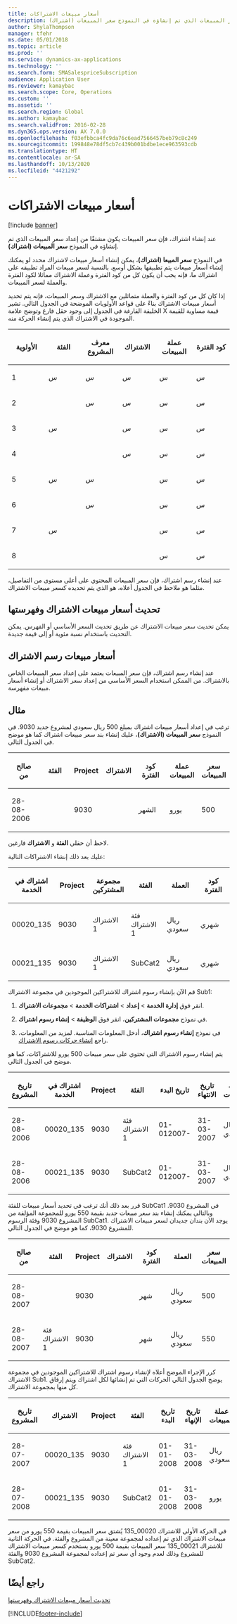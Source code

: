 ```yaml
---
title: أسعار مبيعات الاشتراكات
description: عند إنشاء اشتراك، فإن سعر المبيعات يكون مشتقًا من إعداد سعر المبيعات الذي تم إنشاؤه في النموذج سعر المبيعات (اشتراك).
author: ShylaThompson
manager: tfehr
ms.date: 05/01/2018
ms.topic: article
ms.prod: ''
ms.service: dynamics-ax-applications
ms.technology: ''
ms.search.form: SMASalespriceSubscription
audience: Application User
ms.reviewer: kamaybac
ms.search.scope: Core, Operations
ms.custom: ''
ms.assetid: ''
ms.search.region: Global
ms.author: kamaybac
ms.search.validFrom: 2016-02-28
ms.dyn365.ops.version: AX 7.0.0
ms.openlocfilehash: f03efbbca4fc9da76c6ead7566457beb79c8c249
ms.sourcegitcommit: 199848e78df5cb7c439b001bdbe1ece963593cdb
ms.translationtype: HT
ms.contentlocale: ar-SA
ms.lasthandoff: 10/13/2020
ms.locfileid: "4421292"
---
```

# <a name="subscription-sales-prices"></a>أسعار مبيعات الاشتراكات   

[!include [banner](../includes/banner.md)]


عند إنشاء اشتراك، فإن سعر المبيعات يكون مشتقًا من إعداد سعر المبيعات الذي تم إنشاؤه في النموذج **سعر المبيعات (اشتراك)**.

في النموذج **سعر المبيعا (اشتراك)**، يمكن إنشاء أسعار مبيعات لاشتراك محدد لو يمكنك إنشاء أسعار مبيعات يتم تطبيقها بشكل أوسع. بالنسبة لسعر مبيعات المراد تطبيقه على اشتراك ما، فإنه يجب أن يكون كل من كود الفترة وعملة الاشتراك مماثلا لكود الفترة والعملة لسعر المبيعات.

إذا كان كل من كود الفترة والعملة متماثلين مع الاشتراك وسعر المبيعات، فإنه يتم تحديد أسعار مبيعات الاشتراك بناءً على قواعد الأولويات الموضحة في الجدول التالي. تشير الخليفة الفارغة في الجدول إلى وجود حقل فارغ وتوضح علامة X قيمة مساوية للقيمة الموجودة في الاشتراك الذي يتم إنشاء الحركة منه.

<table style="width:100%;">
<colgroup>
<col style="width: 16%" />
<col style="width: 16%" />
<col style="width: 16%" />
<col style="width: 16%" />
<col style="width: 16%" />
<col style="width: 16%" />
</colgroup>
<thead>
<tr class="header">
<th><p>الأولوية </p></th>
<th><p><strong>الفئة</strong></p></th>
<th><p><strong>معرف المشروع</strong></p></th>
<th><p><strong>الاشتراك</strong></p></th>
<th><p><strong>عملة المبيعات</strong></p></th>
<th><p><strong>كود الفترة</strong></p></th>
</tr>
</thead>
<tbody>
<tr class="odd">
<td><p>1</p></td>
<td><p>س</p></td>
<td><p>س</p></td>
<td><p>س</p></td>
<td><p>س</p></td>
<td><p>س</p></td>
</tr>
<tr class="even">
<td><p>2</p></td>
<td><p></p></td>
<td><p>س</p></td>
<td><p>س</p></td>
<td><p>س</p></td>
<td><p>س</p></td>
</tr>
<tr class="odd">
<td><p>3</p></td>
<td><p>س</p></td>
<td><p></p></td>
<td><p>س</p></td>
<td><p>س</p></td>
<td><p>س</p></td>
</tr>
<tr class="even">
<td><p>4</p></td>
<td><p></p></td>
<td><p></p></td>
<td><p>س</p></td>
<td><p>س</p></td>
<td><p>س</p></td>
</tr>
<tr class="odd">
<td><p>5</p></td>
<td><p>س</p></td>
<td><p>س</p></td>
<td><p></p></td>
<td><p>س</p></td>
<td><p>س</p></td>
</tr>
<tr class="even">
<td><p>6</p></td>
<td><p></p></td>
<td><p>س</p></td>
<td><p></p></td>
<td><p>س</p></td>
<td><p>س</p></td>
</tr>
<tr class="odd">
<td><p>7</p></td>
<td><p>س</p></td>
<td><p></p></td>
<td><p></p></td>
<td><p>س</p></td>
<td><p>س</p></td>
</tr>
<tr class="even">
<td><p>8</p></td>
<td><p></p></td>
<td><p></p></td>
<td><p></p></td>
<td><p>س</p></td>
<td><p>س</p></td>
</tr>
</tbody>
</table>


عند إنشاء رسم اشتراك، فإن سعر المبيعات المحتوي على أعلى مستوى من التفاصيل، مثلما هو ملاحظ في الجدول أعلاه، هو الذي يتم تحديده كسعر مبيعات الاشتراك.

## <a name="update-and-index-subscription-sales-prices"></a>تحديث أسعار مبيعات الاشتراك وفهرستها

يمكن تحديث سعر مبيعات الاشتراك عن طريق تحديث السعر الأساسي أو الفهرس. يمكن التحديث باستخدام نسبة مئوية أو إلى قيمة جديدة.

## <a name="subscription-fee-sales-prices"></a>أسعار مبيعات رسم الاشتراك

عند إنشاء رسم اشتراك، فإن سعر المبيعات يعتمد على إعداد سعر المبيعات الخاص بالاشتراك. من الممكن استخدام السعر الأساسي من إعداد سعر الاشتراك أو إنشاء أسعار مبيعات مفهرسة.

## <a name="example"></a>مثال

ترغب في إعداد أسعار مبيعات اشتراك بمبلغ 500 ريال سعودي لمشروع جديد 9030. في النموذج **سعر المبيعات (الاشتراك)**، عليك إنشاء بند سعر مبيعات اشتراك كما هو موضح في الجدول التالي.

<table style="width:100%;">
<colgroup>
<col style="width: 14%" />
<col style="width: 14%" />
<col style="width: 14%" />
<col style="width: 14%" />
<col style="width: 14%" />
<col style="width: 14%" />
<col style="width: 14%" />
</colgroup>
<thead>
<tr class="header">
<th><p>صالح من</p></th>
<th><p>الفئة</p></th>
<th><p>Project</p></th>
<th><p>الاشتراك</p></th>
<th><p>كود الفترة</p></th>
<th><p>عملة المبيعات</p></th>
<th><p>سعر المبيعات</p></th>
</tr>
</thead>
<tbody>
<tr class="odd">
<td><p>28-08-2006</p></td>
<td></td>
<td><p>9030</p></td>
<td></td>
<td><p>الشهر</p></td>
<td><p>يورو</p></td>
<td><p>500</p></td>
</tr>
</tbody>
</table>


لاحظ أن حقلي **الفئة** و **الاشتراك** فارغين.

عليك بعد ذلك إنشاء الاشتراكات التالية:

<table style="width:100%;">
<colgroup>
<col style="width: 16%" />
<col style="width: 16%" />
<col style="width: 16%" />
<col style="width: 16%" />
<col style="width: 16%" />
<col style="width: 16%" />
</colgroup>
<thead>
<tr class="header">
<th><p>اشتراك في الخدمة</p></th>
<th><p>Project</p></th>
<th><p>مجموعة المشتركين</p></th>
<th><p>الفئة</p></th>
<th><p>العملة</p></th>
<th><p>كود الفترة</p></th>
</tr>
</thead>
<tbody>
<tr class="odd">
<td><p>00020_135</p></td>
<td><p>9030</p></td>
<td><p>الاشتراك 1</p></td>
<td><p>فئة الاشتراك 1</p></td>
<td><p>ريال سعودي</p></td>
<td><p>شهري</p></td>
</tr>
<tr class="even">
<td><p>00021_135</p></td>
<td><p>9030</p></td>
<td><p>الاشتراك 1</p></td>
<td><p>SubCat2</p></td>
<td><p>ريال سعودي</p></td>
<td><p>شهري</p></td>
</tr>
</tbody>
</table>


قم الآن بإنشاء رسوم اشتراك للاشتراكين الموجودين في مجموعة الاشتراك Sub1:

1.  انقر فوق **إدارة الخدمة** \> **إعداد** \> **اشتراكات الخدمة** \> **مجموعات الاشتراك**.

2.  في نموذج **مجموعات المشتركين**، انقر فوق **الوظيفة** \> **إنشاء رسوم اشتراك**.

3.  في نموذج **إنشاء رسوم اشتراك**، أدخل المعلومات المناسبة. لمزيد من المعلومات، راجع [إنشاء حركات رسوم الاشتراك](create-subscription-fee-transactions.md).

يتم إنشاء رسوم الاشتراك التي تحتوي على سعر مبيعات 500 يورو للاشتراكات، كما هو موضح في الجدول التالي.

<table>
<colgroup>
<col style="width: 12%" />
<col style="width: 12%" />
<col style="width: 12%" />
<col style="width: 12%" />
<col style="width: 12%" />
<col style="width: 12%" />
<col style="width: 12%" />
<col style="width: 12%" />
</colgroup>
<thead>
<tr class="header">
<th><p>تاريخ المشروع</p></th>
<th><p>اشتراك في الخدمة</p></th>
<th><p>Project</p></th>
<th><p>الفئة</p></th>
<th><p>تاريخ البدء</p></th>
<th><p>تاريخ الانتهاء</p></th>
<th><p>عملة المبيعات</p></th>
<th><p>سعر المبيعات</p></th>
</tr>
</thead>
<tbody>
<tr class="odd">
<td><p>28-08-2006</p></td>
<td><p>00020_135</p></td>
<td><p>9030</p></td>
<td><p>فئة الاشتراك 1</p></td>
<td><p>01-012007-</p></td>
<td><p>31-03-2007</p></td>
<td><p>ريال سعودي</p></td>
<td><p>500</p></td>
</tr>
<tr class="even">
<td><p>28-08-2006</p></td>
<td><p>00021_135</p></td>
<td><p>9030</p></td>
<td><p>SubCat2</p></td>
<td><p>01-012007-</p></td>
<td><p>31-03-2007</p></td>
<td><p>ريال سعودي</p></td>
<td><p>500</p></td>
</tr>
</tbody>
</table>


قرر بعد ذلك أنك ترغب في تحديد أسعار مبيعات للفئة SubCat1 في المشروع 9030. وبالتالي يمكنك إنشاء بند سعر مبيعات جديد بقيمة 550 يورو للمجموعة المؤلفة من المشروع 9030 وفئة الرسوم SubCat1. يوجد الآن بندان جديدان لسعر مبيعات الاشتراك للمشروع 9030، كما هو موضح في الجدول التالي.

<table style="width:100%;">
<colgroup>
<col style="width: 14%" />
<col style="width: 14%" />
<col style="width: 14%" />
<col style="width: 14%" />
<col style="width: 14%" />
<col style="width: 14%" />
<col style="width: 14%" />
</colgroup>
<thead>
<tr class="header">
<th><p>صالح من</p></th>
<th><p>الفئة</p></th>
<th><p>Project</p></th>
<th><p>الاشتراك</p></th>
<th><p>كود الفترة</p></th>
<th><p>العملة</p></th>
<th><p>سعر المبيعات</p></th>
</tr>
</thead>
<tbody>
<tr class="odd">
<td><p>28-08-2007</p></td>
<td></td>
<td><p>9030</p></td>
<td></td>
<td><p>شهر</p></td>
<td><p>ريال سعودي</p></td>
<td><p>500</p></td>
</tr>
<tr class="even">
<td><p>28-08-2007</p></td>
<td><p>فئة الاشتراك 1</p></td>
<td><p>9030</p></td>
<td></td>
<td><p>شهر</p></td>
<td><p>ريال سعودي</p></td>
<td><p>550</p></td>
</tr>
</tbody>
</table>


كرر الإجراء الموضح أعلاه لإنشاء رسوم اشتراك للاشتراكين الموجودين في مجموعة الاشتراك Sub1. يوضح الجدول التالي الحركات التي تم إنشائها لكل اشتراك ويتم إرفاق كل منها بمجموعة الاشتراك.

<table>
<colgroup>
<col style="width: 12%" />
<col style="width: 12%" />
<col style="width: 12%" />
<col style="width: 12%" />
<col style="width: 12%" />
<col style="width: 12%" />
<col style="width: 12%" />
<col style="width: 12%" />
</colgroup>
<thead>
<tr class="header">
<th><p>تاريخ المشروع</p></th>
<th><p>الاشتراك</p></th>
<th><p>Project</p></th>
<th><p>الفئة</p></th>
<th><p>تاريخ البدء</p></th>
<th><p>تاريخ الإنهاء</p></th>
<th><p>عملة المبيعات</p></th>
<th><p>سعر المبيعات</p></th>
</tr>
</thead>
<tbody>
<tr class="odd">
<td><p>28-07-2007</p></td>
<td><p>00020_135</p></td>
<td><p>9030</p></td>
<td><p>فئة الاشتراك 1</p></td>
<td><p>01-01-2008</p></td>
<td><p>31-03-2008</p></td>
<td><p>ريال سعودي</p></td>
<td><p>550</p></td>
</tr>
<tr class="even">
<td><p>28-07-2008</p></td>
<td><p>00021_135</p></td>
<td><p>9030</p></td>
<td><p>SubCat2</p></td>
<td><p>01-01-2008</p></td>
<td><p>31-03-2008</p></td>
<td><p>يورو</p></td>
<td><p>500</p></td>
</tr>
</tbody>
</table>


في الحركة الأولى للاشتراك 00020\_135 يُشتق سعر المبيعات بقيمة 550 يورو من سعر مبيعات الاشتراك الذي تم إعداده لمجموعة معينة من المشروع والفئة. في الحركة الثانية للاشتراك 00021\_135 سعر المبيعات بقيمة 500 يورو يستخدم كسعر مبيعات الاشتراك للمشروع وذلك لعدم وجود أي سعر تم إعداده لمجموعة المشروع 9030 والفئة SubCat2.

## <a name="see-also"></a>راجع أيضًا

[تحديث أسعار مبيعات الاشتراك وفهرستها](update-and-index-subscription-sales-prices.md)

  




[!INCLUDE[footer-include](../../includes/footer-banner.md)]